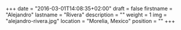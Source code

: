 +++
date = "2016-03-01T14:08:35+02:00"
draft = false
firstname = "Alejandro"
lastname = "Rivera"
description = ""
weight = 1
img = "alejandro-rivera.jpg"
location = "Morelia, Mexico"
position = ""
+++

